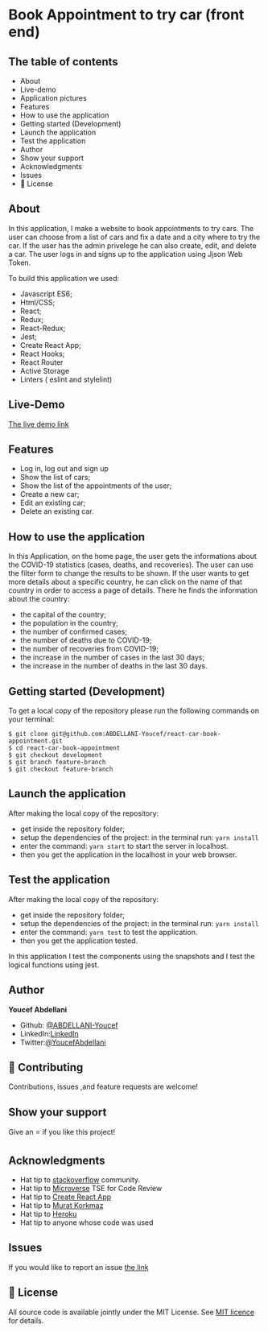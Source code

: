 # Book Appointment to try car (front end)

## The table of contents

- About
- Live-demo
- Application pictures
- Features
- How to use the application
- Getting started (Development)
- Launch the application
- Test the application
- Author
- Show your support
- Acknowledgments
- Issues
- 📝 License

## About

In this application, I make a website to book appointments to try cars. The user can choose from a list of cars and fix a date and a city where to  try the car. If the user has the admin privelege he can also create, edit, and delete a car. The user logs in and signs up to the application using Jjson Web Token.

To build this application we used:

- Javascript ES6;
- Html/CSS;
- React;
- Redux;
- React-Redux;
- Jest;
- Create React App;
- React Hooks;
- React Router
- Active Storage
- Linters ( eslint and stylelint)

## Live-Demo

[The live demo link](https://youcef-react-book-appointment-car.netlify.app/)

## Features

- Log in, log out and sign up
- Show the list of cars;
- Show the list of the appointments of the user;
- Create a new car;
- Edit an existing car;
- Delete an existing car.

## How to use the application

In this Application, on the home page, the user gets the informations about the COVID-19 statistics (cases, deaths, and recoveries). The user can use the filter form to change the results to be shown. If the user wants to get more details about a specific country, he can click on the name of that country in order to access a page of details. There he finds the information about the country:
- the capital of the country;
- the population in the country;
- the number of confirmed cases;
- the number of deaths due to COVID-19;
- the number of recoveries from COVID-19;
- the increase in the number of cases in the last 30 days;
- the increase in the number of deaths in the last 30 days.

## Getting started (Development)

To get a local copy of the repository please run the following commands on your terminal:

```
$ git clone git@github.com:ABDELLANI-Youcef/react-car-book-appointment.git
$ cd react-car-book-appointment
$ git checkout development
$ git branch feature-branch
$ git checkout feature-branch

```

## Launch the application

After making the local copy of the repository:
- get inside the repository folder;
- setup the dependencies of the project: in the terminal run: ```yarn install```
- enter the command: ```yarn start``` to start the server in localhost.
- then you get the application in the localhost in your web browser.

## Test the application

After making the local copy of the repository:
- get inside the repository folder;
- setup the dependencies of the project: in the terminal run: ```yarn install```
- enter the command: ```yarn test``` to test the application.
- then you get the application tested.

In this application I test the components using the snapshots and I test the logical functions using jest.

## Author

**Youcef Abdellani**

- Github: [@ABDELLANI-Youcef](https://github.com/ABDELLANI-Youcef)
- LinkedIn:[LinkedIn](linkedin.com/in/youcef-abdellani)
- Twitter:[@YoucefAbdellani](https://twitter.com/YoucefAbdellani)

## 🤝 Contributing

Contributions, issues ,and feature requests are welcome!

## Show your support

Give an ⭐️ if you like this project!

## Acknowledgments

- Hat tip to [stackoverflow](https://stackoverflow.com) community.
- Hat tip to [Microverse](https://www.microverse.org/) TSE for Code Review
- Hat tip to [Create React App](https://github.com/facebook/create-react-app)
- Hat tip to [Murat Korkmaz](https://www.behance.net/gallery/26425031/Vespa-Responsive-Redesign)
- Hat tip to [Heroku](https://www.heroku.com/)
- Hat tip to anyone whose code was used

## Issues
If you would like to report an issue [the link](https://github.com/ABDELLANI-Youcef/react-car-book-appointment/issues)

## 📝 License

All source code is available jointly under the MIT License.
See [MIT licence](./LICENSE.md) for details.
